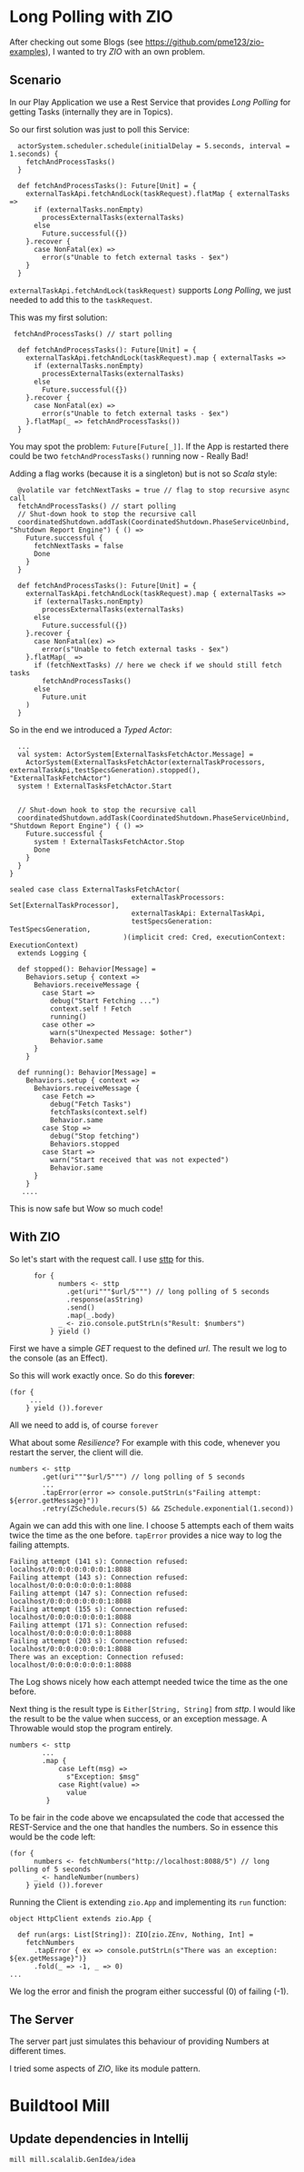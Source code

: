 # Long Polling with ZIO

After checking out some Blogs (see https://github.com/pme123/zio-examples), 
I wanted to try _ZIO_ with an own problem.

## Scenario ##
In our Play Application we use a Rest Service that provides _Long Polling_ for getting Tasks (internally they are in Topics).

So our first solution was just to poll this Service:
```
  actorSystem.scheduler.schedule(initialDelay = 5.seconds, interval = 1.seconds) {
    fetchAndProcessTasks()
  }

  def fetchAndProcessTasks(): Future[Unit] = {
    externalTaskApi.fetchAndLock(taskRequest).flatMap { externalTasks =>
      if (externalTasks.nonEmpty)
        processExternalTasks(externalTasks)
      else
        Future.successful({})
    }.recover {
      case NonFatal(ex) => 
		error(s"Unable to fetch external tasks - $ex")
    }
  }
```

`externalTaskApi.fetchAndLock(taskRequest)` supports _Long Polling_, we just needed to add this to the `taskRequest`.

This was my first solution:

```
 fetchAndProcessTasks() // start polling

  def fetchAndProcessTasks(): Future[Unit] = {
    externalTaskApi.fetchAndLock(taskRequest).map { externalTasks =>
      if (externalTasks.nonEmpty)
        processExternalTasks(externalTasks)
      else
        Future.successful({})
    }.recover {
      case NonFatal(ex) =>
        error(s"Unable to fetch external tasks - $ex")
    }.flatMap(_ => fetchAndProcessTasks())
  }
```

You may spot the problem: `Future[Future[_]]`. 
If the App is restarted there could be two `fetchAndProcessTasks()` running now - Really Bad!

Adding a flag works (because it is a singleton) but is not so _Scala_ style:

```
  @volatile var fetchNextTasks = true // flag to stop recursive async call
  fetchAndProcessTasks() // start polling
  // Shut-down hook to stop the recursive call
  coordinatedShutdown.addTask(CoordinatedShutdown.PhaseServiceUnbind, "Shutdown Report Engine") { () =>
    Future.successful {
      fetchNextTasks = false
      Done
    }
  }

  def fetchAndProcessTasks(): Future[Unit] = {
    externalTaskApi.fetchAndLock(taskRequest).map { externalTasks =>
      if (externalTasks.nonEmpty)
        processExternalTasks(externalTasks)
      else
        Future.successful({})
    }.recover {
      case NonFatal(ex) =>
        error(s"Unable to fetch external tasks - $ex")
    }.flatMap(_ =>
      if (fetchNextTasks) // here we check if we should still fetch tasks
        fetchAndProcessTasks()
      else
        Future.unit
    )
  }
```

So in the end we introduced a _Typed Actor_:

```
  ...
  val system: ActorSystem[ExternalTasksFetchActor.Message] =
    ActorSystem(ExternalTasksFetchActor(externalTaskProcessors, externalTaskApi,testSpecsGeneration).stopped(), "ExternalTaskFetchActor")
  system ! ExternalTasksFetchActor.Start


  // Shut-down hook to stop the recursive call
  coordinatedShutdown.addTask(CoordinatedShutdown.PhaseServiceUnbind, "Shutdown Report Engine") { () =>
    Future.successful {
      system ! ExternalTasksFetchActor.Stop
      Done
    }
  }
}

sealed case class ExternalTasksFetchActor(
                              externalTaskProcessors: Set[ExternalTaskProcessor],
                              externalTaskApi: ExternalTaskApi,
                              testSpecsGeneration: TestSpecsGeneration,
                            )(implicit cred: Cred, executionContext: ExecutionContext)
  extends Logging {

  def stopped(): Behavior[Message] =
    Behaviors.setup { context =>
      Behaviors.receiveMessage {
        case Start =>
          debug("Start Fetching ...")
          context.self ! Fetch
          running()
        case other =>
          warn(s"Unexpected Message: $other")
          Behavior.same
      }
    }

  def running(): Behavior[Message] =
    Behaviors.setup { context =>
      Behaviors.receiveMessage {
        case Fetch =>
          debug("Fetch Tasks")
          fetchTasks(context.self)
          Behavior.same
        case Stop =>
          debug("Stop fetching")
          Behaviors.stopped
        case Start =>
          warn("Start received that was not expected")
          Behavior.same
      }
    }
   ....
```

This is now safe but Wow so much code!

## With ZIO
So let's start with the request call.
I use [sttp](https://github.com/softwaremill/sttp) for this.
```
      for {
            numbers <- sttp
              .get(uri"""$url/5""") // long polling of 5 seconds
              .response(asString)
              .send()
              .map(_.body)
            _ <- zio.console.putStrLn(s"Result: $numbers")
          } yield ()
```
First we have a simple _GET_ request to the defined _url_. 
The result we log to the console (as an Effect).

So this will work exactly once. So do this **forever**:
```
(for {
     ...
    } yield ()).forever
```
All we need to add is, of course `forever`

What about some _Resilience_? 
For example with this code, whenever you restart the server, the client will die.
```
numbers <- sttp
        .get(uri"""$url/5""") // long polling of 5 seconds
        ...
        .tapError(error => console.putStrLn(s"Failing attempt: ${error.getMessage}"))
        .retry(ZSchedule.recurs(5) && ZSchedule.exponential(1.second))
```
Again we can add this with one line. 
I choose 5 attempts each of them waits twice the time as the one before.
`tapError` provides a nice way to log the failing attempts.
```
Failing attempt (141 s): Connection refused: localhost/0:0:0:0:0:0:0:1:8088
Failing attempt (143 s): Connection refused: localhost/0:0:0:0:0:0:0:1:8088
Failing attempt (147 s): Connection refused: localhost/0:0:0:0:0:0:0:1:8088
Failing attempt (155 s): Connection refused: localhost/0:0:0:0:0:0:0:1:8088
Failing attempt (171 s): Connection refused: localhost/0:0:0:0:0:0:0:1:8088
Failing attempt (203 s): Connection refused: localhost/0:0:0:0:0:0:0:1:8088
There was an exception: Connection refused: localhost/0:0:0:0:0:0:0:1:8088
```
The Log shows nicely how each attempt needed twice the time as the one before.

Next thing is the result type is `Either[String, String]` from _sttp_.
I would like the result to be the value when success, or an exception message. 
A Throwable would stop the program entirely.

```
numbers <- sttp
        ...
        .map {
            case Left(msg) =>
              s"Exception: $msg"
            case Right(value) =>
              value
         }
``` 
To be fair in the code above we encapsulated the code that accessed the REST-Service and the one that handles the numbers.
So in essence this would be the code left:
```
(for {
      numbers <- fetchNumbers("http://localhost:8088/5") // long polling of 5 seconds
      _ <- handleNumber(numbers)
    } yield ()).forever
```

Running the Client  is extending `zio.App` and implementing its `run` function:

```
object HttpClient extends zio.App {
  
  def run(args: List[String]): ZIO[zio.ZEnv, Nothing, Int] =
    fetchNumbers
      .tapError { ex => console.putStrLn(s"There was an exception: ${ex.getMessage}")}
      .fold(_ => -1, _ => 0)
...
```
We log the error and finish the program either successful (0) of failing (-1).

## The Server
The server part just simulates this behaviour of providing Numbers at different times.

I tried some aspects of _ZIO_, like its module pattern.

# Buildtool Mill

## Update dependencies in Intellij

    mill mill.scalalib.GenIdea/idea